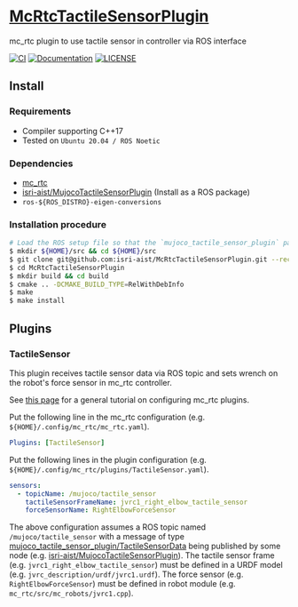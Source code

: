 # [McRtcTactileSensorPlugin](https://github.com/isri-aist/McRtcTactileSensorPlugin)
mc_rtc plugin to use tactile sensor in controller via ROS interface

[![CI](https://github.com/isri-aist/McRtcTactileSensorPlugin/actions/workflows/ci.yaml/badge.svg)](https://github.com/isri-aist/McRtcTactileSensorPlugin/actions/workflows/ci.yaml)
[![Documentation](https://img.shields.io/badge/doxygen-online-brightgreen?logo=read-the-docs&style=flat)](https://isri-aist.github.io/McRtcTactileSensorPlugin/)
[![LICENSE](https://img.shields.io/github/license/isri-aist/McRtcTactileSensorPlugin)](https://github.com/isri-aist/McRtcTactileSensorPlugin/blob/master/LICENSE)

## Install

### Requirements
- Compiler supporting C++17
- Tested on `Ubuntu 20.04 / ROS Noetic`

### Dependencies
- [mc_rtc](https://jrl-umi3218.github.io/mc_rtc)
- [isri-aist/MujocoTactileSensorPlugin](https://github.com/isri-aist/MujocoTactileSensorPlugin) (Install as a ROS package)
- `ros-${ROS_DISTRO}-eigen-conversions`

### Installation procedure
```bash
# Load the ROS setup file so that the `mujoco_tactile_sensor_plugin` package can be found
$ mkdir ${HOME}/src && cd ${HOME}/src
$ git clone git@github.com:isri-aist/McRtcTactileSensorPlugin.git --recursive
$ cd McRtcTactileSensorPlugin
$ mkdir build && cd build
$ cmake .. -DCMAKE_BUILD_TYPE=RelWithDebInfo
$ make
$ make install
```

## Plugins
### TactileSensor
This plugin receives tactile sensor data via ROS topic and sets wrench on the robot's force sensor in mc_rtc controller.

See [this page](https://jrl-umi3218.github.io/mc_rtc/tutorials/usage/global-plugins.html) for a general tutorial on configuring mc_rtc plugins.

Put the following line in the mc_rtc configuration (e.g. `${HOME}/.config/mc_rtc/mc_rtc.yaml`).
```yaml
Plugins: [TactileSensor]
```

Put the following lines in the plugin configuration (e.g. `${HOME}/.config/mc_rtc/plugins/TactileSensor.yaml`).
```yaml
sensors:
  - topicName: /mujoco/tactile_sensor
    tactileSensorFrameName: jvrc1_right_elbow_tactile_sensor
    forceSensorName: RightElbowForceSensor
```

The above configuration assumes a ROS topic named `/mujoco/tactile_sensor` with a message of type [mujoco_tactile_sensor_plugin/TactileSensorData](https://github.com/isri-aist/MujocoTactileSensorPlugin/blob/main/msg/TactileSensorData.msg) being published by some node (e.g. [isri-aist/MujocoTactileSensorPlugin](https://github.com/isri-aist/MujocoTactileSensorPlugin)).
The tactile sensor frame (e.g. `jvrc1_right_elbow_tactile_sensor`) must be defined in a URDF model (e.g. `jvrc_description/urdf/jvrc1.urdf`).
The force sensor (e.g. `RightElbowForceSensor`) must be defined in robot module (e.g. `mc_rtc/src/mc_robots/jvrc1.cpp`).
